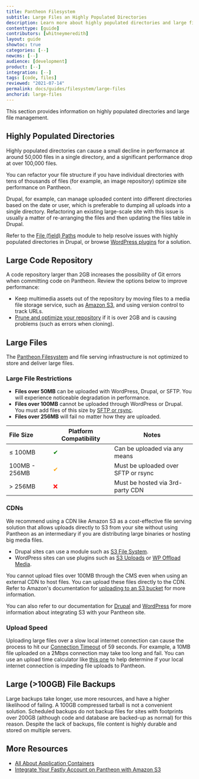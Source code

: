 ```yaml
---
title: Pantheon Filesystem
subtitle: Large Files an Highly Populated Directories
description: Learn more about highly populated directories and large files.
contenttype: [guide]
contributors: [whitneymeredith]
layout: guide
showtoc: true
categories: [--]
newcms: [--]
audience: [development]
product: [--]
integration: [--]
tags: [code, files]
reviewed: "2021-07-14"
permalink: docs/guides/filesystem/large-files
anchorid: large-files
---
```


This section provides information on highly populated directories and large file management.

## Highly Populated Directories

Highly populated directories can cause a small decline in performance at around 50,000 files in a single directory, and a significant performance drop at over 100,000 files.

You can refactor your file structure if you have individual directories with tens of thousands of files (for example, an image repository) optimize site performance on Pantheon.

Drupal, for example, can manage uploaded content into different directories based on the date or user, which is preferable to dumping all uploads into a single directory. Refactoring an existing large-scale site with this issue is usually a matter of re-arranging the files and then updating the files table in Drupal.

Refer to the [File (field) Paths](https://www.drupal.org/project/filefield_paths) module to help resolve issues with highly populated directories in Drupal, or browse [WordPress plugins](https://wordpress.org/plugins/) for a solution.

## Large Code Repository

A code repository larger than 2GB increases the possibility of Git errors when committing code on Pantheon. Review the options below to improve performance:

- Keep multimedia assets out of the repository by moving files to a media file storage service, such as [Amazon S3](https://aws.amazon.com/s3/), and using version control to track URLs.
- [Prune and optimize your repository](/reducing-large-repos) if it is over 2GB and is causing problems (such as errors when cloning).

## Large Files

The [Pantheon Filesystem](/guides/filesystem) and file serving infrastructure is not optimized to store and deliver large files.

### Large File Restrictions

- **Files over 50MB** can be uploaded with WordPress, Drupal, or SFTP. You will experience noticeable degradation in performance.
- **Files over 100MB** cannot be uploaded through WordPress or Drupal. You must add files of this size by [SFTP or rsync](/guides/sftp/rsync-and-sftp).
- **Files over 256MB** will fail no matter how they are uploaded.

| File Size     | Platform Compatibility               | Notes                               |
|:--------------|--------------------------------------|-------------------------------------|
| ≤ 100MB       | <span  style="color:green">✔</span>  | Can be uploaded via any means       |
| 100MB - 256MB | <span  style="color:orange">✔</span> | Must be uploaded over SFTP or rsync |
| > 256MB       | <span  style="color:red">❌</span>    | Must be hosted via 3rd-party CDN    |

### CDNs

We recommend using a CDN like Amazon S3 as a cost-effective file serving solution that allows uploads directly to S3 from your site without using Pantheon as an intermediary if you are distributing large binaries or hosting big media files.

- Drupal sites can use a module such as [S3 File System](https://www.drupal.org/project/s3fs).
- WordPress sites can use plugins such as [S3 Uploads](https://github.com/humanmade/S3-Uploads) or [WP Offload Media](https://deliciousbrains.com/wp-offload-media/).

You cannot upload files over 100MB through the CMS even when using an external CDN to host files. You can upload these files directly to the CDN. Refer to Amazon's documentation for [uploading to an S3 bucket](https://docs.aws.amazon.com/AmazonS3/latest/user-guide/upload-objects.html) for more information.

You can also refer to our documentation for [Drupal](/drupal-s3) and [WordPress](/guides/wordpress-configurations/wordpress-s3) for more information about integrating S3 with your Pantheon site.

### Upload Speed

Uploading large files over a slow local internet connection can cause the process to hit our [Connection Timeout](/timeouts/#timeouts-that-are-not-configurable) of 59 seconds. For example, a 10MB file uploaded on a 2Mbps connection may take too long and fail. You can use an upload time calculator like [this one](https://downloadtimecalculator.com/Upload-Time-Calculator.html) to help determine if your local internet connection is impeding file uploads to Pantheon.

## Large (>100GB) File Backups

Large backups take longer, use more resources, and have a higher likelihood of failing. A 100GB compressed tarball is not a convenient solution. Scheduled backups do not backup files for sites with footprints over 200GB (although code and database are backed-up as normal) for this reason. Despite the lack of backups, file content is highly durable and stored on multiple servers.

## More Resources

- [All About Application Containers](/application-containers)
- [Integrate Your Fastly Account on Pantheon with Amazon S3](/guides/fastly-pantheon/fastly-amazon-s3)